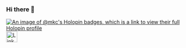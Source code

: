 ### Hi there 👋
[![An image of @mkc's Holopin badges, which is a link to view their full Holopin profile](https://holopin.me/mkc)](https://holopin.io/@mkc)
<img align="left" alt="Linkedin: " height="30" width="30" src="https://upload.wikimedia.org/wikipedia/commons/thumb/c/ca/LinkedIn_logo_initials.png/480px-LinkedIn_logo_initials.png">

